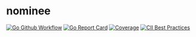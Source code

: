 # nominee

[![Go Github Workflow](https://github.com/mlyahmed/nominee/workflows/Go/badge.svg)](https://github.com/mlyahmed/nominee/actions?query=workflow%3ABuild)
[![Go Report Card](https://goreportcard.com/badge/github.com/mlyahmed/nominee)](https://goreportcard.com/report/github.com/mlyahmed/nominee)
[![Coverage](https://sonarcloud.io/api/project_badges/measure?project=mlyahmed_nominee&metric=coverage)](https://sonarcloud.io/dashboard?id=mlyahmed_nominee)
[![CII Best Practices](https://bestpractices.coreinfrastructure.org/projects/4549/badge)](https://bestpractices.coreinfrastructure.org/projects/4549)